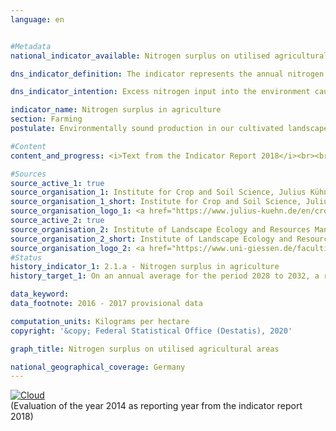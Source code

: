 ```yaml
---                   
language: en                   


#Metadata                   
national_indicator_available: Nitrogen surplus on utilised agricultural areas                   

dns_indicator_definition: The indicator represents the annual nitrogen surplus for the agricultural sector, calculated as nitrogen input minus removal of nitrogen, in kilograms per hectare of utilised agricultural area.                   

dns_indicator_intention: Excess nitrogen input into the environment causes pollution of groundwater and surface water, the oversupply of nutrients (eutrophication) in inland waters, lakes and onshore ecosystems, the generation of greenhouse gases and acidifying atmospheric pollutants, each with negative consequences for the climate, biodiversity and landscape quality. For the period 2028 to 2032, a reduction of the nitrogen surpluses of the overall balance for Germany to 70 kilograms per hectare of utilised agricultural area on an annual average should be achieved.                   

indicator_name: Nitrogen surplus in agriculture                   
section: Farming                   
postulate: Environmentally sound production in our cultivated landscapes                   

#Content                    
content_and_progress: <i>Text from the Indicator Report 2018</i><br><br>The indicator is calculated by the Institute for Crop and Soil Science at the Julius Kühn Institute and the Institute of Landscape Ecology and Resources Management at the University of Giessen. The calculation takes into account nitrogen inputs by fertilisers, from biological nitrogen fixation, by atmospheric inputs which are not emitted by agriculture, by seed and planting material as well as imported and domestically produced feedstuff. Nitrogen removal results from plant and animal market products.<br><br>In 2016, fertilisers were the most important component of nitrogen input in the overall balance, accounting for 55.1&nbsp;% (107 kilograms of nitrogen per hectare and year). Domestic feedstuff contributed 22.4&nbsp;% (43&nbsp;kg/ha) to nitrogen input, foreign feedstuff 12.1&nbsp;% (23&nbsp;kg/ha), the biological nitrogen fixation 6.6&nbsp;% (13&nbsp;kg/ha), the non-agricultural emissions 2.0&nbsp;% (4&nbsp;kg/ha) and seed and planting material 0.7&nbsp;% (1&nbsp;kg/ha). While the nitrogen input was reduced by about 9&nbsp;% between 1990 and 2016, the nitrogen removal increased considerably more (by 41&nbsp;%) between 1990 and 2016. In 2016, almost three quarters of the nitrogen removal from agriculture was accounted for by plant products and one quarter by animal market products.<br><br>The total balance of the indicator is calculated based on the concept of the “Hoftor-Bilanz” (farmgate balance), thus nitrogen flows within the operational cycle are not taken into account. The relevant time series for the indicator is based on the moving five-year average of the total balances of the relevant year as well as the two preceding and subsequent years. Thereby, yearly meteorological and market fluctuations, which cannot be influenced by farms, are balanced. The indicator does not provide an interpretation regarding the regional distribution of nitrogen surpluses. Even if the average value, defined as a national target for Germany, is not reached, regional nitrogen surpluses can be considerably higher than 70&nbsp;kg per hectare and year.<br><br>During the period from 1992 to 2014, the nitrogen balance fell from 121 to 97&nbsp;kg per hectare and year (– 19.5&nbsp;%). Following the major reduction in nitrogen surpluses at the beginning of the time series, the nitrogen surplus fell by only 0.9&nbsp;% between 2010 and 2014. If this trend continues, decreasing the nitrogen surplus to 70&nbsp;kg/ha of utilised agricultural area on annual average between 2028 and 2032 may not be possible.<br><br>The significant reduction of the nitrogen surplus in the early 1990s resulted from diminished use of fertilisers and falling numbers of livestock in the new Länder. The marginal decline of the indicator in the remaining course of the time series is based on a minor reduction in mineral fertiliser use and improved harvest yields resulting from technical advances in plant production and breeding (more efficient nitrogen fertilisation, variety spectrum) combined with the simultaneous expansion in the cultivation of high-yield crop types (maize, wheat) as well as improved feed conversion by livestock.<br><br>The indicator reveals a direct connection to the indicators 3.2.a “Emissions of air pollutants”, 6.1.b “Nitrate in groundwater”, 14.1.a “Nitrogen input to the North and the Baltic Sea through German inflows” and 15.2 “Eutrophication of ecosystems”.                   

#Sources
source_active_1: true                           
source_organisation_1: Institute for Crop and Soil Science, Julius Kühn Institute                           
source_organisation_1_short: Institute for Crop and Soil Science, Julius Kühn Institute                           
source_organisation_logo_1: <a href="https://www.julius-kuehn.de/en/crop-and-soil-science/"><img src="https://g205sdgs.github.io/sdg-indicators/public/LogosEn/jki.png" alt="Logo Institute for Crop and Soil Science, Julius Kühn Institute" title="Click here to visit the homepage of the organization"></a>
source_active_2: true                           
source_organisation_2: Institute of Landscape Ecology and Resources Management, University of Giessen                           
source_organisation_2_short: Institute of Landscape Ecology and Resources Management, University of Giessen                           
source_organisation_logo_2: <a href="https://www.uni-giessen.de/faculties/f09/institutes/landscape?set_language=en"><img src="https://g205sdgs.github.io/sdg-indicators/public/LogosEn/ug.png" alt="Logo Institute of Landscape Ecology and Resources Management, University of Giessen" title="Click here to visit the homepage of the organization"></a>
#Status                   
history_indicator_1: 2.1.a - Nitrogen surplus in agriculture                   
history_target_1: On an annual average for the period 2028 to 2032, a reduction of the nitrogen surpluses of the overall balance for Germany to 70 kilograms per hectare of utilised agricultural area

data_keyword:                    
data_footnote: 2016 - 2017 provisional data                   

computation_units: Kilograms per hectare                   
copyright: '&copy; Federal Statistical Office (Destatis), 2020'                   

graph_title: Nitrogen surplus on utilised agricultural areas                   

national_geographical_coverage: Germany                   
---
```

<div>                           
  <div class="my-header">                           
    <a href="https://sustainabledevelopment-deutschland.github.io/en/status/"><img src="https://g205sdgs.github.io/sdg-indicators/public/Wettersymbole/Wolke.png" title="The indicator is moving in the right direction but if the trend continues, the target value will be missed by more than 20&nbsp;% in the target year" alt="Cloud" />                           
    </a>                           
  </div>
  <div class="my-header-note">
    <span>(Evaluation of the year 2014 as reporting year from the indicator report 2018)</span>
  </div>                           
</div>